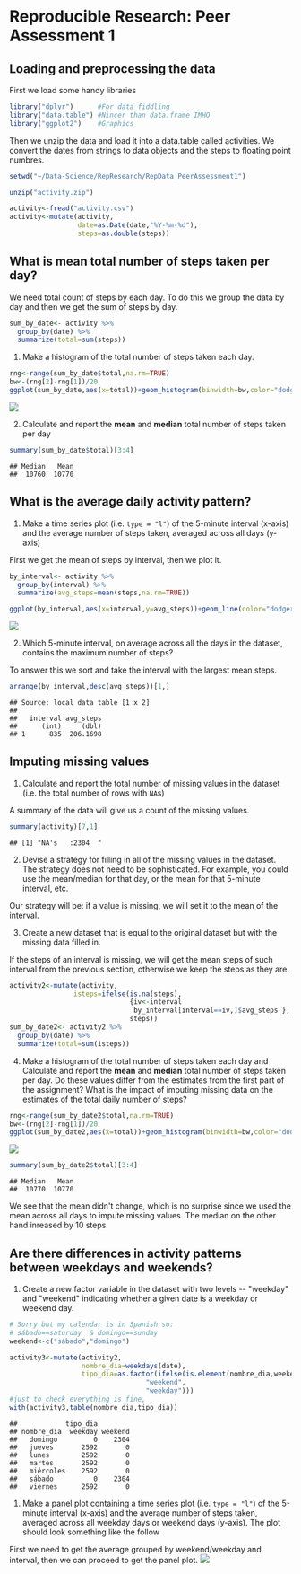 # Reproducible Research: Peer Assessment 1


## Loading and preprocessing the data

First we load some handy libraries


```r
library("dplyr")      #For data fiddling
library("data.table") #Nincer than data.frame IMHO
library("ggplot2")    #Graphics
```

Then we unzip the data and load it into a data.table called activities.
We convert the dates from strings to data objects and the steps to floating point numbres.


```r
setwd("~/Data-Science/RepResearch/RepData_PeerAssessment1")

unzip("activity.zip")

activity<-fread("activity.csv")
activity<-mutate(activity,
                 date=as.Date(date,"%Y-%m-%d"), 
                 steps=as.double(steps))
```

## What is mean total number of steps taken per day?

We need total count of steps by each day. To do this we group the data by day and then we get the sum of steps by day. 


```r
sum_by_date<- activity %>%
  group_by(date) %>%
  summarize(total=sum(steps))
```

1. Make a histogram of the total number of steps taken each day.


```r
rng<-range(sum_by_date$total,na.rm=TRUE)
bw<-(rng[2]-rng[1])/20
ggplot(sum_by_date,aes(x=total))+geom_histogram(binwidth=bw,color="dodgerblue4",fill="dodgerblue4")
```

![](PA1_template_files/figure-html/unnamed-chunk-4-1.png) 

2. Calculate and report the **mean** and **median** total number of steps taken per day


```r
summary(sum_by_date$total)[3:4]
```

```
## Median   Mean 
##  10760  10770
```

## What is the average daily activity pattern?

1. Make a time series plot (i.e. `type = "l"`) of the 5-minute interval (x-axis) and the average number of steps taken, averaged across all days (y-axis)


First we get the mean of steps by interval, then we plot it.

```r
by_interval<- activity %>%
  group_by(interval) %>%
  summarize(avg_steps=mean(steps,na.rm=TRUE))

ggplot(by_interval,aes(x=interval,y=avg_steps))+geom_line(color="dodgerblue4")
```

![](PA1_template_files/figure-html/unnamed-chunk-6-1.png) 

2. Which 5-minute interval, on average across all the days in the dataset, contains the maximum number of steps?

To answer this we sort and take the interval with the largest mean steps.

```r
arrange(by_interval,desc(avg_steps))[1,]
```

```
## Source: local data table [1 x 2]
## 
##   interval avg_steps
##      (int)     (dbl)
## 1      835  206.1698
```



## Imputing missing values

1. Calculate and report the total number of missing values in the dataset (i.e. the total number of rows with `NA`s)

A summary of the data will give us a count of the missing values.

```r
summary(activity)[7,1]
```

```
## [1] "NA's   :2304  "
```



2. Devise a strategy for filling in all of the missing values in the dataset. The strategy does not need to be sophisticated. For example, you could use the mean/median for that day, or the mean for that 5-minute interval, etc.

Our strategy will be: if a value is missing, we will set it to the mean of the interval.

3. Create a new dataset that is equal to the original dataset but with the missing data filled in.

If the steps of an interval is missing, we will get the mean steps of such interval from the previous section, otherwise we keep the steps as they are.


```r
activity2<-mutate(activity,
                isteps=ifelse(is.na(steps),
                              {iv<-interval
                               by_interval[interval==iv,]$avg_steps },
                              steps))
sum_by_date2<- activity2 %>%
  group_by(date) %>%
  summarize(total=sum(isteps))
```



4. Make a histogram of the total number of steps taken each day and Calculate and report the **mean** and **median** total number of steps taken per day. Do these values differ from the estimates from the first part of the assignment? What is the impact of imputing missing data on the estimates of the total daily number of steps?



```r
rng<-range(sum_by_date2$total,na.rm=TRUE)
bw<-(rng[2]-rng[1])/20
ggplot(sum_by_date2,aes(x=total))+geom_histogram(binwidth=bw,color="dodgerblue4", fill="dodgerblue4")
```

![](PA1_template_files/figure-html/unnamed-chunk-10-1.png) 

```r
summary(sum_by_date2$total)[3:4]
```

```
## Median   Mean 
##  10770  10770
```

We see that the mean didn't change, which is no surprise since we used the mean across all days to impute missing values. The median on the other hand inreased by 10 steps.

## Are there differences in activity patterns between weekdays and weekends?

1. Create a new factor variable in the dataset with two levels -- "weekday" and "weekend" indicating whether a given date is a weekday or weekend day.


```r
# Sorry but my calendar is in Spanish so:
# sábado==saturday  & domingo==sunday
weekend<-c("sábado","domingo")

activity3<-mutate(activity2,
                  nombre_dia=weekdays(date),
                  tipo_dia=as.factor(ifelse(is.element(nombre_dia,weekend),
                                  "weekend",
                                  "weekday")))
#just to check everything is fine,
with(activity3,table(nombre_dia,tipo_dia))
```

```
##            tipo_dia
## nombre_dia  weekday weekend
##   domingo         0    2304
##   jueves       2592       0
##   lunes        2592       0
##   martes       2592       0
##   miércoles    2592       0
##   sábado          0    2304
##   viernes      2592       0
```


1. Make a panel plot containing a time series plot (i.e. `type = "l"`) of the 5-minute interval (x-axis) and the average number of steps taken, averaged across all weekday days or weekend days (y-axis). The plot should look something like the follow


First we need to get the average grouped by weekend/weekday and interval, then we can proceed to get the panel plot.
![](PA1_template_files/figure-html/unnamed-chunk-12-1.png) 
